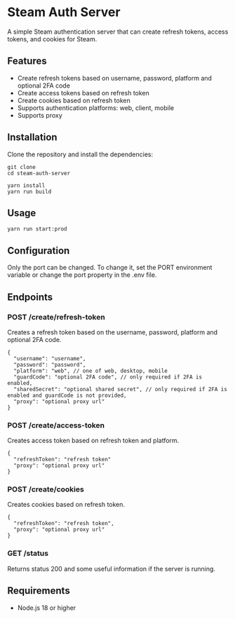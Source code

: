 # Steam Auth Server

A simple Steam authentication server that can create refresh tokens, access tokens, and cookies for Steam.

## Features

- Create refresh tokens based on username, password, platform and optional 2FA code
- Create access tokens based on refresh token
- Create cookies based on refresh token
- Supports authentication platforms: web, client, mobile
- Supports proxy

## Installation

Clone the repository and install the dependencies:

```text
git clone
cd steam-auth-server

yarn install
yarn run build
```

## Usage

```text
yarn run start:prod
```

## Configuration

Only the port can be changed. To change it, set the PORT environment variable or change the port property in the .env file.

## Endpoints

### POST /create/refresh-token

Creates a refresh token based on the username, password, platform and optional 2FA code.

```text
{
  "username": "username",
  "password": "password",
  "platform": "web", // one of web, desktop, mobile
  "guardCode": "optional 2FA code", // only required if 2FA is enabled,
  "sharedSecret": "optional shared secret", // only required if 2FA is enabled and guardCode is not provided,
  "proxy": "optional proxy url"
}
```

### POST /create/access-token

Creates access token based on refresh token and platform.

```text
{
  "refreshToken": "refresh token"
  "proxy": "optional proxy url"
}
```

### POST /create/cookies

Creates cookies based on refresh token.

```text
{
  "refreshToken": "refresh token",
  "proxy": "optional proxy url"
}
```

### GET /status

Returns status 200 and some useful information if the server is running.

## Requirements

- Node.js 18 or higher
